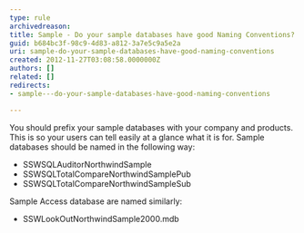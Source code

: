 ```yaml
---
type: rule
archivedreason: 
title: Sample - Do your sample databases have good Naming Conventions?
guid: b684bc3f-98c9-4d83-a812-3a7e5c9a5e2a
uri: sample-do-your-sample-databases-have-good-naming-conventions
created: 2012-11-27T03:08:58.0000000Z
authors: []
related: []
redirects:
- sample---do-your-sample-databases-have-good-naming-conventions

---
```


You should prefix your sample databases with your company and products. This is so your users can tell easily at a glance what it is for. Sample databases should be named in the following way:

* SSWSQLAuditorNorthwindSample
* SSWSQLTotalCompareNorthwindSamplePub
* SSWSQLTotalCompareNorthwindSampleSub


Sample Access database are named similarly:

* SSWLookOutNorthwindSample2000.mdb


<!--endintro-->

